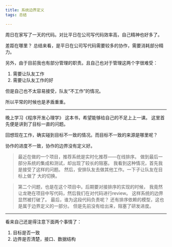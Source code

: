 ```yaml
---
title: 系统边界定义
tags: 总结

---
```


周日在家写了一天的代码。对比平日在公司写代码效率高，自己精神也好多了。

差距在哪里？
总结来看，是平日在公司写代码需要较多的协作，需要消耗部分精力。

<!--more-->

另外，由于目前我也有部分管理的职责。且自己也对于管理这两个字很难受：

1. 需要让队友工作
2. 需要让队友工作的好

但是自己也不太容易接受，队友“不工作”的情况。

所以平常的时候也是矛盾重重。

----


晚上学习《程序开发心理学》 这本书，希望能够给自己的不足上上一课。
这里首先便是讲到了目标一直的问题。

回想现在工作，确实碰到目标不一致的情况。而目标不一致的来源是哪里呢？

协作的进度不一致，协作的边界没有定义好。

> 最近在做的一个项目，推荐系统是实时化推荐——在线排序。
做到最后一部分系统的集成和测试，却出现了较长的阻塞。
我看到这种情况，首先我是接受了这样的问题。
然后，安排队友去做其他工作。一下子让队友在目标上做了
大的切换。

> 第二个问题，也是在这个项目中。后期要对接排序的实现的时候，
我竟然让龙艳在项目中写代码，然后我们在对代码进行review。
这样系统的边界显然被打破了。
最后，谁为这段代码负责呢？
还有排序依赖的模型，这也是属于边界定义的一部分。
但是先前没有给出来，阻塞了研发进度。


---

看来自己还是得注意下面两个事情了：

1. 目标是否一致
2. 边界是否清楚，接口、数据结构
